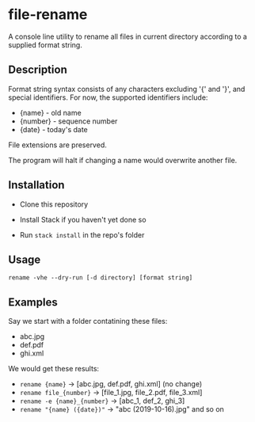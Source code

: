 # file-rename

A console line utility to rename all files in current directory according to a supplied format string.

## Description

Format string syntax consists of any characters excluding '{' and '}', and special identifiers. For now, the supported identifiers include:

* {name} - old name
* {number} - sequence number
* {date} - today's date

File extensions are preserved. 

The program will halt if changing a name would overwrite another file.

## Installation

* Clone this repository

* Install Stack if you haven't yet done so
  
* Run `stack install` in the repo's folder

## Usage

`rename -vhe --dry-run [-d directory] [format string]`

## Examples

Say we start with a folder contatining these files:
* abc.jpg
* def.pdf
* ghi.xml

We would get these results:

* `rename {name}` -> [abc.jpg, def.pdf, ghi.xml] (no change)
* `rename file_{number}` -> [file_1.jpg, file_2.pdf, file_3.xml]
* `rename -e {name}_{number}` -> [abc_1, def_2, ghi_3]
* `rename "{name} ({date})"` -> "abc (2019-10-16).jpg" and so on